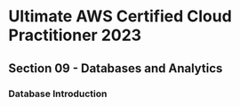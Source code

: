 # Ultimate AWS Certified Cloud Practitioner 2023

## Section 09 - Databases and Analytics

### Database Introduction

